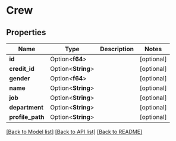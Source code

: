 # Crew

## Properties

Name | Type | Description | Notes
------------ | ------------- | ------------- | -------------
**id** | Option<**f64**> |  | [optional]
**credit_id** | Option<**String**> |  | [optional]
**gender** | Option<**f64**> |  | [optional]
**name** | Option<**String**> |  | [optional]
**job** | Option<**String**> |  | [optional]
**department** | Option<**String**> |  | [optional]
**profile_path** | Option<**String**> |  | [optional]

[[Back to Model list]](../README.md#documentation-for-models) [[Back to API list]](../README.md#documentation-for-api-endpoints) [[Back to README]](../README.md)


